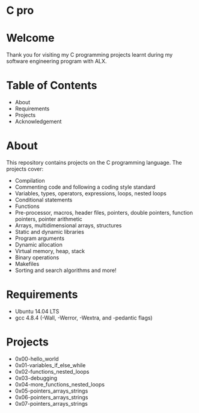 
# C pro

# **Welcome**
Thank you for visiting my C programming projects learnt during my software engineering program with ALX.

# Table of Contents
* About
* Requirements
* Projects
* Acknowledgement

# **About**
This repository contains projects on the C programming language. The projects cover:

* Compilation
* Commenting code and following a coding style standard
* Variables, types, operators, expressions, loops, nested loops
* Conditional statements
* Functions
* Pre-processor, macros, header files, pointers, double pointers, function pointers, pointer arithmetic
* Arrays, multidimensional arrays, structures
* Static and dynamic libraries
* Program arguments
* Dynamic allocation
* Virtual memory, heap, stack
* Binary operations
* Makefiles
* Sorting and search algorithms and more!

# **Requirements**
* Ubuntu 14.04 LTS
* gcc 4.8.4 (-Wall, -Werror, -Wextra, and -pedantic flags)

# Projects
* 0x00-hello_world
* 0x01-variables_if_else_while
* 0x02-functions_nested_loops
* 0x03-debugging
* 0x04-more_functions_nested_loops
* 0x05-pointers_arrays_strings
* 0x06-pointers_arrays_strings
* 0x07-pointers_arrays_strings
